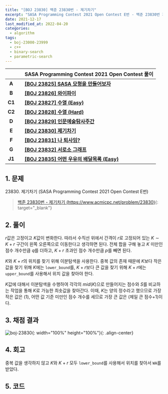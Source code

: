 ```yaml
---
title: "[BOJ 23830] 백준 23830번 - 제기차기"
excerpt: "SASA Programming Contest 2021 Open Contest E번 - 백준 23830번 제기차기 풀이"
date: 2021-12-17
last_modified_at: 2022-04-20
categories:
  - algorithm
tags:
  - boj-23000-23999
  - c++
  - binary-search
  - parametric-search
---
```


|||SASA Programming Contest 2021 Open Contest 풀이|
|:---:|:---:|:---|
|**A**||**[[BOJ 23825] SASA 모형을 만들어보자](https://burningfalls.github.io/algorithm/boj-23825/)**|
|**B**||**[[BOJ 23826] 와이파이](https://burningfalls.github.io/algorithm/boj-23826/)**|
|**C1**||**[[BOJ 23827] 수열 (Easy)](https://burningfalls.github.io/algorithm/boj-23827/)**|
|**C2**||**[[BOJ 23828] 수열 (Hard)](https://burningfalls.github.io/algorithm/boj-23828/)**|
|**D**||**[[BOJ 23829] 인문예술탐사주간](https://burningfalls.github.io/algorithm/boj-23829/)**|
|**E**||**[[BOJ 23830] 제기차기](https://burningfalls.github.io/algorithm/boj-23830/)**|
|**F**||**[[BOJ 23831] 나 퇴사임?](https://burningfalls.github.io/algorithm/boj-23831/)**|
|**G**||**[[BOJ 23832] 서로소 그래프](https://burningfalls.github.io/algorithm/boj-23832/)**|
|**J1**||**[[BOJ 23835] 어떤 우유의 배달목록 (Easy)](https://burningfalls.github.io/algorithm/boj-23835/)**|

## 1. 문제
$23830$. 제기차기 (SASA Programming Contest 2021 Open Contest E번)

> [백준 23830번 - 제기차기 (https://www.acmicpc.net/problem/23830)](https://www.acmicpc.net/problem/23830){: target="_blank"}

## 2. 풀이

$r$값은 고정이고 $K$값이 변화한다. 따라서 수직선 위에서 간격이 $r$로 고정되어 있는 $K\sim K+r$ 구간이 왼쪽 오른쪽으로 이동한다고 생각하면 된다. 전체 합을 구해 놓고 $K$ 미만인 점수 개수만큼 $q$를 더하고, $K+r$ 초과인 점수 개수만큼 $p$를 빼면 된다.

$K$와 $K+r$의 위치를 찾기 위해 이분탐색을 사용한다. 중복 값의 존재 때문에 $K$보다 작은 값을 찾기 위해 $K$에는 `lower_bound`를, $K+r$보다 큰 값을 찾기 위해 $K+r$에는 `upper_bound`를 사용해서 위치 값을 찾아야 한다.

$K$값에 대해서 이분탐색을 수행하여 각각의 $mid(K)$으로 만들어지는 점수와 $S$를 비교하는 작업을 통해 $K$로 가능한 최솟값을 찾아간다. 이때, $K$는 양의 정수라고 했으므로 가장 작은 값은 $(1)$, 어떤 값 기준 미만인 점수 개수를 세므로 가장 큰 값은 (제일 큰 점수$+1$)이다.

## 3. 채점 결과

![boj-23830](https://user-images.githubusercontent.com/30232837/160954186-5cad9a9f-b092-4dee-8b31-f4c786f94c99.png "boj-23830"){: width="100%" height="100%"}{: .align-center}

## 4. 회고

중복 값을 생각하지 않고 $K$와 $K+r$ 모두 `lower_bound`를 사용해서 위치를 찾아서 `WA`를 받았다.

## 5. 코드

<script src="https://gist.github.com/BurningFalls/53b01fbd19ef8979152ba5b91154ca94.js"></script>